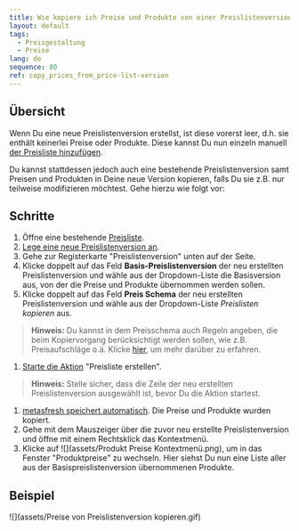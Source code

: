 ```yaml
---
title: Wie kopiere ich Preise und Produkte von einer Preislistenversion in eine andere?
layout: default
tags:
  - Preisgestaltung
  - Preise
lang: de
sequence: 80
ref: copy_prices_from_price-list-version
---
```


## Übersicht
Wenn Du eine neue Preislistenversion erstellst, ist diese vorerst leer, d.h. sie enthält keinerlei Preise oder Produkte. Diese kannst Du nun einzeln manuell [der Preisliste hinzufügen](Produkte_Preisliste_hinzufuegen).

Du kannst stattdessen jedoch auch eine bestehende Preislistenversion samt Preisen und Produkten in Deine neue Version kopieren, falls Du sie z.B. nur teilweise modifizieren möchtest. Gehe hierzu wie folgt vor:

## Schritte
1. Öffne eine bestehende [Preisliste](Menu).
1. [Lege eine neue Preislistenversion an](Preislistenversion_anlegen).
1. Gehe zur Registerkarte "Preislistenversion" unten auf der Seite.
1. Klicke doppelt auf das Feld **Basis-Preislistenversion** der neu erstellten Preislistenversion und wähle aus der Dropdown-Liste die Basisversion aus, von der die Preise und Produkte übernommen werden sollen.
1. Klicke doppelt auf das Feld **Preis Schema** der neu erstellten Preislistenversion und wähle aus der Dropdown-Liste *Preislisten kopieren* aus.
 >**Hinweis:** Du kannst in dem Preisschema auch Regeln angeben, die beim Kopiervorgang berücksichtigt werden sollen, wie z.B. Preisaufschläge o.ä. Klicke [hier](Preisschema_Regeln), um mehr darüber zu erfahren.

1. [Starte die Aktion](AktionStarten) "Preisliste erstellen".
 >**Hinweis:** Stelle sicher, dass die Zeile der neu erstellten Preislistenversion ausgewählt ist, bevor Du die Aktion startest.

1. [metasfresh speichert automatisch](Speicheranzeige). Die Preise und Produkte wurden kopiert.
1. Gehe mit dem Mauszeiger über die zuvor neu erstellte Preislistenversion und öffne mit einem Rechtsklick das Kontextmenü.
1. Klicke auf ![](assets/Produkt Preise Kontextmenü.png), um in das Fenster "Produktpreise" zu wechseln. Hier siehst Du nun eine Liste aller aus der Basispreislistenversion übernommenen Produkte.

## Beispiel
![](assets/Preise von Preislistenversion kopieren.gif)
